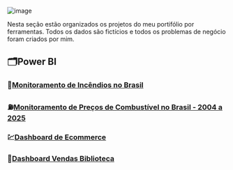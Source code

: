 ![image](https://github.com/user-attachments/assets/0bba30c6-64e7-47b8-851c-6d570d5c8f95)



 Nesta seção estão organizados os projetos do meu portifólio por ferramentas. Todos os dados são fictícios e todos os problemas de negócio foram criados por mim.
 
## 🗂️Power BI

### 🌳[Monitoramento de Incêndios no Brasil](https://github.com/massis93/Projetos_Analise_Dados/blob/main/PowerBI/Monitoramento%20Inc%C3%AAndios%20Brasil/README.md)
### ⛽[Monitoramento de Preços de Combustível no Brasil - 2004 a 2025](https://github.com/massis93/Projetos_Analise_Dados/tree/main/PowerBI/Pre%C3%A7os%20de%20Combust%C3%ADveis%20no%20Brasil)
### 💹[Dashboard de Ecommerce](https://github.com/massis93/Projetos_Analise_Dados/tree/main/PowerBI/Ecommerce)
### 📖[Dashboard Vendas Biblioteca](https://github.com/massis93/Projetos_Analise_Dados/tree/main/PowerBI/Biblioteca)


